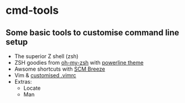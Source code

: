 # cmd-tools

## Some basic tools to customise command line setup

* The superior Z shell (zsh)
* ZSH goodies from [oh-my-zsh](https://github.com/robbyrussell/oh-my-zsh) with [powerline theme](https://github.com/jeremyFreeAgent/oh-my-zsh-powerline-theme)
* Awsome shortcuts with [SCM Breeze](https://github.com/ndbroadbent/scm_breeze)
* Vim & [customised .vimrc](https://github.com/nijk/cmd-tools/blob/master/.vimrc)
* Extras:
  * Locate
  * Man
